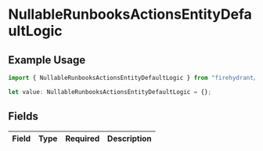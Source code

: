 # NullableRunbooksActionsEntityDefaultLogic

## Example Usage

```typescript
import { NullableRunbooksActionsEntityDefaultLogic } from "firehydrant/models/components";

let value: NullableRunbooksActionsEntityDefaultLogic = {};
```

## Fields

| Field       | Type        | Required    | Description |
| ----------- | ----------- | ----------- | ----------- |